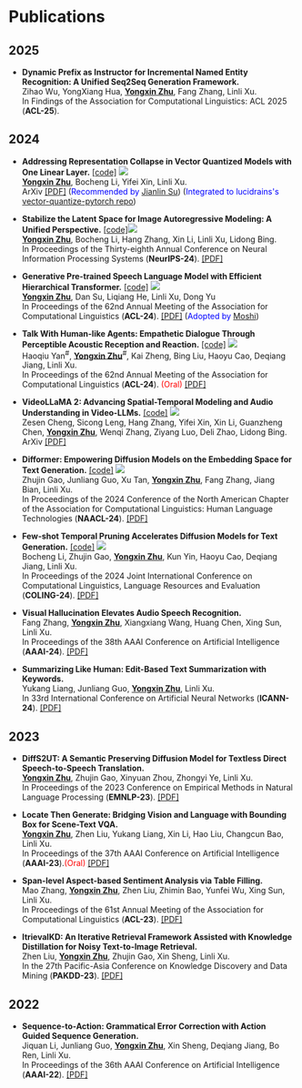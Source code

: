 
# Publications 

## 2025
- **Dynamic Prefix as Instructor for Incremental Named Entity Recognition: A Unified Seq2Seq Generation Framework.** <br> Zihao Wu, YongXiang Hua, **<u>Yongxin Zhu</u>**, Fang Zhang, Linli Xu. <br> In Findings of the Association for Computational Linguistics: ACL 2025 (**ACL-25**).

## 2024
- **Addressing Representation Collapse in Vector Quantized Models with One Linear Layer.** [[code]](https://github.com/youngsheen/SimVQ) [![](https://img.shields.io/github/stars/youngsheen/SimVQ?style=social&label=Stars)](https://github.com/youngsheen/SimVQ) 
<br>**<u>Yongxin Zhu</u>**, Bocheng Li, Yifei Xin, Linli Xu. <br> ArXiv [[PDF]](http://arxiv.org/abs/2411.02038) (<span style="color:blue">Recommended by </span>[Jianlin Su](https://kexue.fm/archives/10519)) (<span style="color:blue">Integrated to lucidrains's </span>[vector-quantize-pytorch repo](https://github.com/lucidrains/vector-quantize-pytorch))

- **Stabilize the Latent Space for Image Autoregressive Modeling: A Unified Perspective.** [[code]](https://github.com/DAMO-NLP-SG/DiGIT)[![](https://img.shields.io/github/stars/DAMO-NLP-SG/DiGIT?style=social&label=Stars)](https://github.com/DAMO-NLP-SG/DiGIT)
 <br>**<u>Yongxin Zhu</u>**, Bocheng Li, Hang Zhang, Xin Li, Linli Xu, Lidong Bing. <br> In Proceedings of the Thirty-eighth Annual Conference on Neural Information Processing Systems (**NeurIPS-24**). [[PDF]](https://proceedings.neurips.cc/paper_files/paper/2024/hash/325ce3291a509ddacc1e08f457b4d86c-Abstract-Conference.html) 

- **Generative Pre-trained Speech Language Model with Efficient Hierarchical Transformer.**  [[code]](https://github.com/youngsheen/GPST) [![](https://img.shields.io/github/stars/youngsheen/GPST?style=social&label=Stars)](https://github.com/youngsheen/GPST) 
 <br>**<u>Yongxin Zhu</u>**, Dan Su, Liqiang He, Linli Xu, Dong Yu<br> In Proceedings of the 62nd Annual Meeting of the Association for Computational Linguistics (**ACL-24**). [[PDF]](https://aclanthology.org/2024.acl-long.97) (<span style="color:blue">Adopted by </span>[Moshi](https://arxiv.org/abs/2410.00037))

- **Talk With Human-like Agents: Empathetic Dialogue Through Perceptible Acoustic Reception and Reaction.**  [[code]](https://github.com/Haoqiu-Yan/PerceptiveAgent) [![](https://img.shields.io/github/stars/Haoqiu-Yan/PerceptiveAgent?style=social&label=Stars)](https://github.com/Haoqiu-Yan/PerceptiveAgent)
<br>Haoqiu Yan<sup>#</sup>, **<u>Yongxin Zhu</u>**<sup>#</sup>, Kai Zheng, Bing Liu, Haoyu Cao, Deqiang Jiang, Linli Xu. <br> In Proceedings of the 62nd Annual Meeting of the Association for Computational Linguistics (**ACL-24**). <span style="color:red">(Oral)</span> [[PDF]](https://aclanthology.org/2024.acl-long.801)

- **VideoLLaMA 2: Advancing Spatial-Temporal Modeling and Audio Understanding in Video-LLMs.**  [[code]](https://github.com/DAMO-NLP-SG/VideoLLaMA2) [![](https://img.shields.io/github/stars/DAMO-NLP-SG/VideoLLaMA2?style=social&label=Stars)](https://github.com/DAMO-NLP-SG/VideoLLaMA2)
<br>Zesen Cheng, Sicong Leng, Hang Zhang, Yifei Xin, Xin Li, Guanzheng Chen, **<u>Yongxin Zhu</u>**, Wenqi Zhang, Ziyang Luo, Deli Zhao, Lidong Bing. <br> ArXiv [[PDF]](https://arxiv.org/abs/2406.07476)


- **Difformer: Empowering Diffusion Models on the Embedding Space for Text Generation.**  [[code]](https://github.com/zhjgao/difformer) [![](https://img.shields.io/github/stars/zhjgao/difformer?style=social&label=Stars)](https://github.com/zhjgao/difformer)
<br>Zhujin Gao, Junliang Guo, Xu Tan, **<u>Yongxin Zhu</u>**, Fang Zhang, Jiang Bian, Linli Xu. <br> In Proceedings of the 2024 Conference of the North American Chapter of the Association for Computational Linguistics: Human Language Technologies (**NAACL-24**). [[PDF]](https://aclanthology.org/2024.naacl-long.261)

- **Few-shot Temporal Pruning Accelerates Diffusion Models for Text Generation.**  [[code]](https://github.com/bc-li/temporal-pruning) [![](https://img.shields.io/github/stars/bc-li/temporal-pruning?style=social&label=Stars)](https://github.com/bc-li/temporal-pruning)
<br>Bocheng Li, Zhujin Gao, **<u>Yongxin Zhu</u>**, Kun Yin, Haoyu Cao, Deqiang Jiang, Linli Xu. <br> In Proceedings of the 2024 Joint International Conference on Computational Linguistics, Language Resources and Evaluation (**COLING-24**). [[PDF]](https://aclanthology.org/2024.lrec-main.637)

- **Visual Hallucination Elevates Audio Speech Recognition.** <br>Fang Zhang, **<u>Yongxin Zhu</u>**, Xiangxiang Wang, Huang Chen, Xing Sun, Linli Xu. <br>In Proceedings of the 38th AAAI Conference on Artificial Intelligence (**AAAI-24**). [[PDF]](https://ojs.aaai.org/index.php/AAAI/article/download/29926/31618)

- **Summarizing Like Human: Edit-Based Text Summarization with Keywords.** <br> Yukang Liang, Junliang Guo, **<u>Yongxin Zhu</u>**, Linli Xu. <br>In 33rd International Conference on Artificial Neural Networks (**ICANN-24**). [[PDF]](https://link.springer.com/chapter/10.1007/978-3-031-72350-6_23)


## 2023
- **DiffS2UT: A Semantic Preserving Diffusion Model for Textless Direct Speech-to-Speech Translation.** <br>**<u>Yongxin Zhu</u>**, Zhujin Gao, Xinyuan Zhou, Zhongyi Ye, Linli Xu. <br> In Proceedings of the 2023 Conference on Empirical Methods in Natural Language Processing (**EMNLP-23**). [[PDF]](https://aclanthology.org/2023.emnlp-main.709)

- **Locate Then Generate: Bridging Vision and Language with Bounding Box for Scene-Text VQA.** <br> **<u>Yongxin Zhu</u>**, Zhen Liu, Yukang Liang, Xin Li, Hao Liu, Changcun Bao, Linli Xu. <br>In Proceedings of the 37th AAAI Conference on Artificial Intelligence (**AAAI-23**).<span style="color:red">(Oral)</span> [[PDF]](https://ojs.aaai.org/index.php/AAAI/article/view/26357)

- **Span-level Aspect-based Sentiment Analysis via Table Filling.** <br>Mao Zhang, **<u>Yongxin Zhu</u>**, Zhen Liu, Zhimin Bao, Yunfei Wu, Xing Sun, Linli Xu. <br> In Proceedings of the 61st Annual Meeting of the Association for Computational Linguistics (**ACL-23**). [[PDF]](https://aclanthology.org/2023.acl-long.515)

- **ItrievalKD: An Iterative Retrieval Framework Assisted with Knowledge Distillation for Noisy Text-to-Image Retrieval.** <br> Zhen Liu, **<u>Yongxin Zhu</u>**, Zhujin Gao, Xin Sheng, Linli Xu. <br>In the 27th Pacific-Asia Conference on Knowledge Discovery and Data Mining (**PAKDD-23**). [[PDF]](https://link.springer.com/chapter/10.1007/978-3-031-33380-4_20)

## 2022
- **Sequence-to-Action: Grammatical Error Correction with Action Guided Sequence Generation.** <br>Jiquan Li, Junliang Guo, **<u>Yongxin Zhu</u>**, Xin Sheng, Deqiang Jiang, Bo Ren, Linli Xu.<br>In Proceedings of the 36th AAAI Conference on Artificial Intelligence (**AAAI-22**). [[PDF]](https://ojs.aaai.org/index.php/AAAI/article/view/21345)
